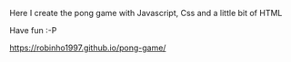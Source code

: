 Here I create the pong game with Javascript, Css and a little bit of HTML

Have fun :-P

https://robinho1997.github.io/pong-game/
